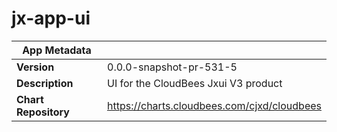 # jx-app-ui

|App Metadata||
|---|---|
| **Version** | 0.0.0-snapshot-pr-531-5 |
| **Description** | UI for the CloudBees Jxui V3 product |
| **Chart Repository** | https://charts.cloudbees.com/cjxd/cloudbees |
